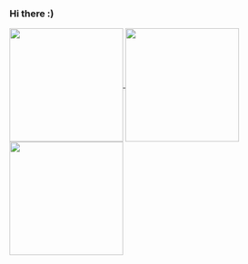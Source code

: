 ### Hi there :)
<a href="https://github.com/plinkr/github-readme-stats">
  <img height=200 align="center" src="https://github-readme-stats-theta-pearl.vercel.app/api?username=plinkr&show_icons=true&theme=dark&hide_title=false&hide_border=true&include_all_commits=false&rank_icon=default&card_width=300&title_color=3DDC84&text_color=417E87" />
</a>
<a href="https://github.com/plinkr/github-readme-stats">
  <img height=200 align="center" src="https://github-readme-stats-theta-pearl.vercel.app/api/top-langs?username=plinkr&hide=html,css,scss&exclude_repo=atds3,elser30-own,github-readme-streak-stats,training_timer_web&layout=compact&hide_progress=true&langs_count=8&theme=dark&hide_border=true&card_width=290&title_color=3DDC84&text_color=417E87" />
</a>
<a href="https://github.com/plinkr/github-readme-streak-stats">
  <img height=200 align="center" src="https://github-readme-streak-stats-eight-chi.vercel.app?user=plinkr&theme=dark&hide_border=true&card_width=783&sideNums=3DDC84&currStreakNum=FF5F5F&sideLabels=417E87&dates=85A4C0&stroke=2C3C2C" />
</a>

<!--
**plinkr/plinkr** is a ✨ _special_ ✨ repository because its `README.md` (this file) appears on your GitHub profile.

Here are some ideas to get you started:

- 🔭 I’m currently working on ...
- 🌱 I’m currently learning ...
- 👯 I’m looking to collaborate on ...
- 🤔 I’m looking for help with ...
- 💬 Ask me about ...
- 📫 How to reach me: ...
- 😄 Pronouns: ...
- ⚡ Fun fact: ...
-->
